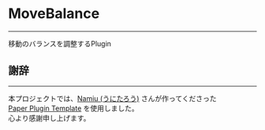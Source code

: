 # MoveBalance

---

移動のバランスを調整するPlugin

## 謝辞

---
本プロジェクトでは、[Namiu (うにたろう)](https://github.com/NamiUni) さんが作ってくださった\
[Paper Plugin Template](https://github.com/CraftersLife-Dev/paper-plugin-template) を使用しました。  
心より感謝申し上げます。